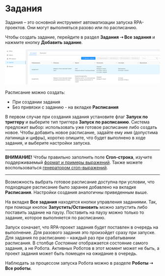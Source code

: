 # Задания

Задания – это основной инструмент автоматизации запуска RPA-проектов. Они могут выполняться разово или по расписанию.

Чтобы создать задание, перейдите в раздел **Задания ➝ Все задания** и нажмите кнопку **Добавить задание**.

![](<../../.gitbook/assets/0 (13)>)

Расписание можно создать:
* При создании задания 
* Без привязки с заданию - на вкладке **Расписания**

В первом случае при создания задания установите флаг **Запуск по триггеру** и выберите тип триггера **Запуск по расписанию**. Система предложит выбор: использовать уже готовое расписание либо создать новое. Чтобы добавить новое расписание, задайте ему имя (допустима латиница и цифры), коротко опишите, что будет выполнено в ходе задания, и выберите настройки запуска. 

_ _ _
**ВНИМАНИЕ!** Чтобы правильно заполнить поле **Cron-строка**, изучите поддерживаемый [формат и примеры выражений](https://www.quartz-scheduler.net/documentation/quartz-3.x/tutorial/crontrigger.html#introduction). Также можете воспользоваться [генератором cron-выражений](https://www.freeformatter.com/cron-expression-generator-quartz.html).
_ _ _

Возможность выбрать готовое расписание доступна при условии, что подходящее расписание было заранее добавлено на вкладке **Расписания**. Настройки создания аналогичны приведенным выше. 

На вкладке **Все задания** находятся кнопки управления заданиями. Так, при помощи кнопок **Запустить/Остановить** можно запустить либо поставить задание на паузу. Поставить на паузу можно только то задание, которое выполняется по расписанию.

Запуск означает, что RPA-проект задания будет поставлен в очередь на выполнение. Для разового задания это произойдет сразу при запуске. Для задания по расписанию – каждый раз при срабатывании расписания. В столбце *Состояние* отображается состояние самого задания, а не Робота. Активных Роботов в этот момент может не быть, а проект задания может быть помещен на ожидание в очередь.

Наблюдать за процессом запуска Робота можно в разделе **Роботы ➝ Все роботы**. 
